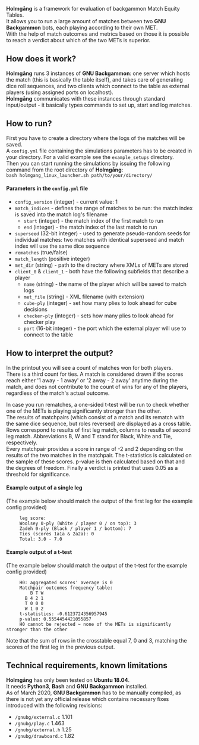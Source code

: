 __Holmgång__ is a framework for evaluation of backgammon Match Equity Tables.  
It allows you to run a large amount of matches between two __GNU Backgammon__ bots, each playing according to their own MET.  
With the help of match outcomes and metrics based on those it is possible to reach a verdict about which of the two METs is superior.  

## How does it work?
__Holmgång__ runs 3 instances of __GNU Backgammon__: one server which hosts the match (this is basically the table itself), and takes care of generating dice roll sequences, and two clients which connect to the table as external players (using assigned ports on localhost).  
__Holmgång__ communicates with these instances through standard input/output - it basically types commands to set up, start and log matches.  

## How to run?
First you have to create a directory where the logs of the matches will be saved.  
A `config.yml` file containing the simulations parameters has to be created in your directory. For a valid example see the `example_setups` directory.  
Then you can start running the simulations by issuing the following command from the root directory of __Holmgång__:  
`bash holmgang_linux_launcher.sh path/to/your/directory/`  

#### Parameters in the `config.yml` file
- `config_version` (integer) - current value: 1  
- `match_indices` - defines the range of matches to be run: the match index is saved into the match log's filename  
  - `start` (integer) - the match index of the first match to run  
  - `end` (integer) - the match index of the last match to run  
- `superseed` (32-bit integer) - used to generate pseudo-random seeds for individual matches: two matches with identical superseed and match index will use the same dice sequence  
- `rematches` (true/false)  
- `match_length` (positive integer)  
- `met_dir` (string) - path to the directory where XMLs of METs are stored  
- `client_0` & `client_1` - both have the following subfields that describe a player  
  - `name` (string) - the name of the player which will be saved to match logs  
  - `met_file` (string) - XML filename (with extension)  
  - `cube-ply` (integer) - set how many plies to look ahead for cube decisions  
  - `checker-ply` (integer) - sets how many plies to look ahead for checker play  
  - `port` (16-bit integer) - the port which the external player will use to connect to the table  

## How to interpret the output?
In the printout you will see a count of matches won for both players.  
There is a third count for ties. A match is considered drawn if the scores reach either '1 away - 1 away' or '2 away - 2 away' anytime during the match, and does not contribute to the count of wins for any of the players, regardless of the match's actual outcome.  

In case you run rematches, a one-sided t-test will be run to check whether one of the METs is playing significantly stronger than the other.  
The results of matchpairs (which consist of a match and its rematch with the same dice sequence, but roles reversed) are displayed as a cross table. Rows correspond to results of first leg match, columns to results of second leg match. Abbreviations B, W and T stand for Black, White and Tie, respectively.  
Every matchpair provides a score in range of -2 and 2 depending on the results of the two matches in the matchpair. The t-statistics is calculated on the sample of these scores. p-value is then calculated based on that and the degrees of freedom. Finally a verdict is printed that uses 0.05 as a threshold for significance.  

#### Example output of a single leg
(The example below should match the output of the first leg for the example config provided)  
```
     leg score:
     Woolsey 0-ply (White / player 0 / on top): 3
     Zadeh 0-ply (Black / player 1 / bottom): 7
     Ties (scores 1a1a & 2a2a): 0
     Total: 3.0 - 7.0
```

#### Example output of a t-test
(The example below should match the output of the t-test for the example config provided)  
```
     H0: aggregated scores' average is 0
     Matchpair outcomes frequency table:
         B T W
       B 4 2 1
       T 0 0 0
       W 1 0 2
     t-statistics: -0.6123724356957945
     p-value: 0.5554454421055857
     H0 cannot be rejected ~ none of the METs is significantly stronger than the other
```
Note that the sum of rows in the crosstable equal 7, 0 and 3, matching the scores of the first leg in the previous output.  

## Technical requirements, known limitations
__Holmgång__ has only been tested on __Ubuntu 18.04__.  
It needs __Python3__, __Bash__ and __GNU Backgammon__ installed.  
As of March 2020, __GNU Backgammon__ has to be manually compiled, as there is not yet any official release which contains necessary fixes introduced with the following revisions:  
- `/gnubg/external.c` 1.101  
- `/gnubg/play.c` 1.463  
- `/gnubg/external.h` 1.25  
- `/gnubg/drawboard.c` 1.82  

